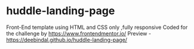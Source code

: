 # huddle-landing-page
Front-End template using HTML and CSS only ,fully responsive
Coded for the challenge by https://www.frontendmentor.io/
Preview - https://deebindal.github.io/huddle-landing-page/
